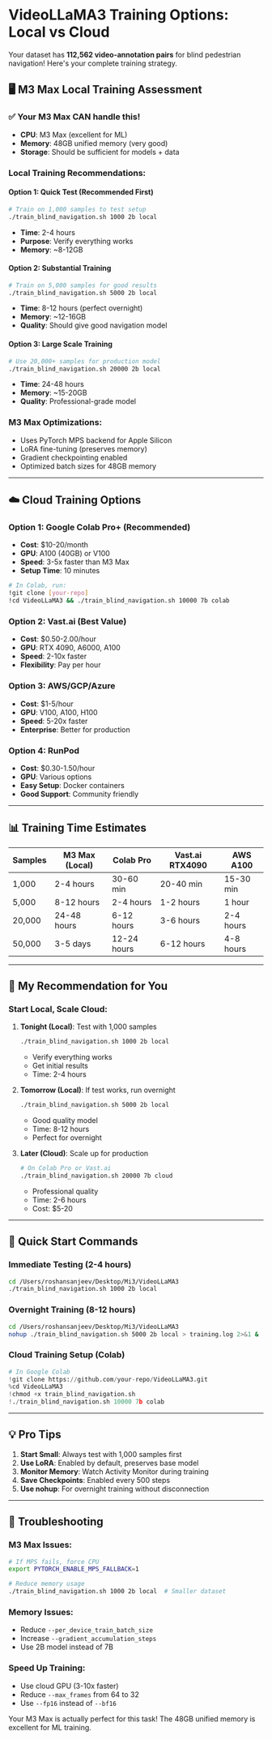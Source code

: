# VideoLLaMA3 Training Options: Local vs Cloud

Your dataset has **112,562 video-annotation pairs** for blind pedestrian navigation! Here's your complete training strategy.

## 🖥️ **M3 Max Local Training Assessment**

### ✅ **Your M3 Max CAN handle this!**
- **CPU**: M3 Max (excellent for ML)
- **Memory**: 48GB unified memory (very good)
- **Storage**: Should be sufficient for models + data

### **Local Training Recommendations:**

#### **Option 1: Quick Test (Recommended First)**
```bash
# Train on 1,000 samples to test setup
./train_blind_navigation.sh 1000 2b local
```
- **Time**: 2-4 hours
- **Purpose**: Verify everything works
- **Memory**: ~8-12GB

#### **Option 2: Substantial Training**
```bash
# Train on 5,000 samples for good results
./train_blind_navigation.sh 5000 2b local
```
- **Time**: 8-12 hours (perfect overnight)
- **Memory**: ~12-16GB
- **Quality**: Should give good navigation model

#### **Option 3: Large Scale Training**
```bash
# Use 20,000+ samples for production model
./train_blind_navigation.sh 20000 2b local
```
- **Time**: 24-48 hours
- **Memory**: ~15-20GB
- **Quality**: Professional-grade model

### **M3 Max Optimizations:**
- Uses PyTorch MPS backend for Apple Silicon
- LoRA fine-tuning (preserves memory)
- Gradient checkpointing enabled
- Optimized batch sizes for 48GB memory

---

## ☁️ **Cloud Training Options**

### **Option 1: Google Colab Pro+ (Recommended)**
- **Cost**: $10-20/month
- **GPU**: A100 (40GB) or V100
- **Speed**: 3-5x faster than M3 Max
- **Setup Time**: 10 minutes

```bash
# In Colab, run:
!git clone [your-repo]
!cd VideoLLaMA3 && ./train_blind_navigation.sh 10000 7b colab
```

### **Option 2: Vast.ai (Best Value)**
- **Cost**: $0.50-2.00/hour
- **GPU**: RTX 4090, A6000, A100
- **Speed**: 2-10x faster
- **Flexibility**: Pay per hour

### **Option 3: AWS/GCP/Azure**
- **Cost**: $1-5/hour
- **GPU**: V100, A100, H100
- **Speed**: 5-20x faster
- **Enterprise**: Better for production

### **Option 4: RunPod**
- **Cost**: $0.30-1.50/hour
- **GPU**: Various options
- **Easy Setup**: Docker containers
- **Good Support**: Community friendly

---

## 📊 **Training Time Estimates**

| Samples | M3 Max (Local) | Colab Pro | Vast.ai RTX4090 | AWS A100 |
|---------|----------------|-----------|------------------|----------|
| 1,000   | 2-4 hours     | 30-60 min | 20-40 min       | 15-30 min |
| 5,000   | 8-12 hours    | 2-4 hours | 1-2 hours       | 1 hour    |
| 20,000  | 24-48 hours   | 6-12 hours| 3-6 hours       | 2-4 hours |
| 50,000  | 3-5 days      | 12-24 hours| 6-12 hours     | 4-8 hours |

---

## 🎯 **My Recommendation for You**

### **Start Local, Scale Cloud:**

1. **Tonight (Local)**: Test with 1,000 samples
   ```bash
   ./train_blind_navigation.sh 1000 2b local
   ```
   - Verify everything works
   - Get initial results
   - Time: 2-4 hours

2. **Tomorrow (Local)**: If test works, run overnight
   ```bash
   ./train_blind_navigation.sh 5000 2b local
   ```
   - Good quality model
   - Time: 8-12 hours
   - Perfect for overnight

3. **Later (Cloud)**: Scale up for production
   ```bash
   # On Colab Pro or Vast.ai
   ./train_blind_navigation.sh 20000 7b cloud
   ```
   - Professional quality
   - Time: 2-6 hours
   - Cost: $5-20

---

## 🚀 **Quick Start Commands**

### **Immediate Testing (2-4 hours)**
```bash
cd /Users/roshansanjeev/Desktop/Mi3/VideoLLaMA3
./train_blind_navigation.sh 1000 2b local
```

### **Overnight Training (8-12 hours)**
```bash
cd /Users/roshansanjeev/Desktop/Mi3/VideoLLaMA3
nohup ./train_blind_navigation.sh 5000 2b local > training.log 2>&1 &
```

### **Cloud Training Setup (Colab)**
```python
# In Google Colab
!git clone https://github.com/your-repo/VideoLLaMA3.git
%cd VideoLLaMA3
!chmod +x train_blind_navigation.sh
!./train_blind_navigation.sh 10000 7b colab
```

---

## 💡 **Pro Tips**

1. **Start Small**: Always test with 1,000 samples first
2. **Use LoRA**: Enabled by default, preserves base model
3. **Monitor Memory**: Watch Activity Monitor during training
4. **Save Checkpoints**: Enabled every 500 steps
5. **Use nohup**: For overnight training without disconnection

---

## 🔧 **Troubleshooting**

### **M3 Max Issues:**
```bash
# If MPS fails, force CPU
export PYTORCH_ENABLE_MPS_FALLBACK=1

# Reduce memory usage
./train_blind_navigation.sh 1000 2b local  # Smaller dataset
```

### **Memory Issues:**
- Reduce `--per_device_train_batch_size`
- Increase `--gradient_accumulation_steps`
- Use 2B model instead of 7B

### **Speed Up Training:**
- Use cloud GPU (3-10x faster)
- Reduce `--max_frames` from 64 to 32
- Use `--fp16` instead of `--bf16`

Your M3 Max is actually perfect for this task! The 48GB unified memory is excellent for ML training.